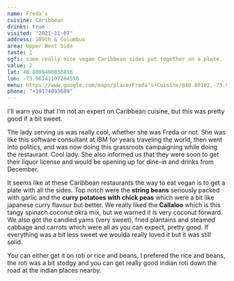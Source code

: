 ```yaml
---
name: Freda's
cuisine: Caribbean
drinks: true
visited: "2021-11-07"
address: 109th & Columbus
area: Upper West Side
taste: 1
sgfi: some really nice vegan Caribbean sides put together on a plate.
value: 2
lat: 40.8009490830816
lon: -73.96141107284558
menu: https://www.google.com/maps/place/Freda's+Cuisine/@40.80102,-73.9615731,3a,75y,90t/data=!3m8!1e2!3m6!1sAF1QipMfckSErnHXIC0ELaqWbUonsj17oK4HCzqtYh02!2e10!3e12!6shttps:%2F%2Flh5.googleusercontent.com%2Fp%2FAF1QipMfckSErnHXIC0ELaqWbUonsj17oK4HCzqtYh02%3Dw398-h298-k-no!7i1280!8i958!4m7!3m6!1s0x89c2f622cee298df:0x10ce0d05e0ebc24!8m2!3d40.8009495!4d-73.9614107!14m1!1BCgIYIQ#
phone: "+19174093689"
---
```


I'll warn you that I'm not an expert on Caribbean cuisine, but this was pretty good if a bit sweet. 

The lady serving us was really cool, whether she was Freda or not. She was like this software consultant at IBM for years traveling the world, then went into politics, and was now doing this grassroots campaigning while doing the restaurant. Cool lady. She also informed us that they were soon to get their liquor license and would be opening up for dine-in and drinks from December.

It seems like at these Caribbean restaurants the way to eat vegan is to get a plate with all the sides. Top notch were the **string beans** seriously packed with garlic and the **curry potatoes with chick peas** which were a bit like japanese curry flavour but better. We really liked the **Callaloo** which is this tangy spinach coconut okra mix, but we warned it is very coconut forward. We also got the candied yams (very sweet), fried plantains and steamed cabbage and carrots which were all as you can expect, pretty good. If everything was a bit less sweet we woulda really loved it but it was still solid.

You can either get it on roti or rice and beans, I prefered the rice and beans, the roti was a bit stodgy and you can get really good indian roti down the road at the indian places nearby.
